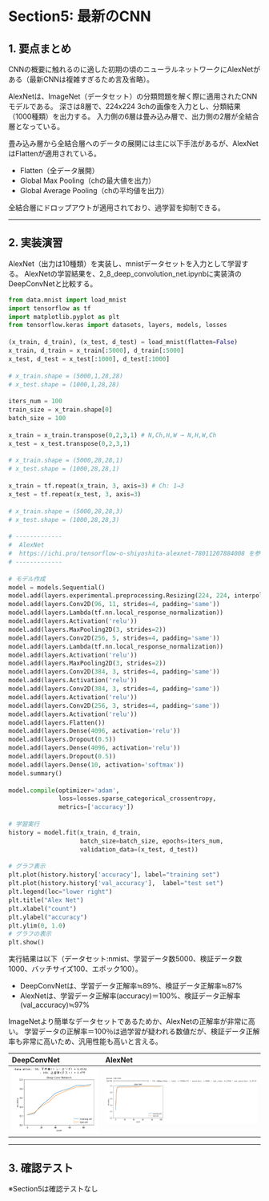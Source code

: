 # Section5: 最新のCNN

## 1. 要点まとめ

CNNの概要に触れるのに適した初期の頃のニューラルネットワークにAlexNetがある（最新CNNは複雑すぎるため言及省略）。

AlexNetは、ImageNet（データセット）の分類問題を解く際に適用されたCNNモデルである。
深さは8層で、224x224 3chの画像を入力とし、分類結果（1000種類）を出力する。
入力側の6層は畳み込み層で、出力側の2層が全結合層となっている。

畳み込み層から全結合層へのデータの展開には主に以下手法があるが、AlexNetはFlattenが適用されている。
- Flatten（全データ展開）
- Global Max Pooling（chの最大値を出力）
- Global Average Pooling（chの平均値を出力）

全結合層にドロップアウトが適用されており、過学習を抑制できる。


<div style="page-break-before:always"></div>

-----
## 2. 実装演習

AlexNet（出力は10種類）を実装し、mnistデータセットを入力として学習する。
AlexNetの学習結果を、2_8_deep_convolution_net.ipynbに実装済のDeepConvNetと比較する。

``` python
from data.mnist import load_mnist
import tensorflow as tf
import matplotlib.pyplot as plt
from tensorflow.keras import datasets, layers, models, losses

(x_train, d_train), (x_test, d_test) = load_mnist(flatten=False)
x_train, d_train = x_train[:5000], d_train[:5000]
x_test, d_test = x_test[:1000], d_test[:1000]

# x_train.shape = (5000,1,28,28)
# x_test.shape = (1000,1,28,28)

iters_num = 100
train_size = x_train.shape[0]
batch_size = 100

x_train = x_train.transpose(0,2,3,1) # N,Ch,H,W → N,H,W,Ch
x_test = x_test.transpose(0,2,3,1)

# x_train.shape = (5000,28,28,1)
# x_test.shape = (1000,28,28,1)

x_train = tf.repeat(x_train, 3, axis=3) # Ch: 1→3
x_test = tf.repeat(x_test, 3, axis=3)

# x_train.shape = (5000,28,28,3)
# x_test.shape = (1000,28,28,3)

# -------------
#  AlexNet
#  https://ichi.pro/tensorflow-o-shiyoshita-alexnet-78011207884008 を参照 
# -------------

# モデル作成
model = models.Sequential()
model.add(layers.experimental.preprocessing.Resizing(224, 224, interpolation="bilinear", input_shape=x_train.shape[1:]))
model.add(layers.Conv2D(96, 11, strides=4, padding='same'))
model.add(layers.Lambda(tf.nn.local_response_normalization))
model.add(layers.Activation('relu'))
model.add(layers.MaxPooling2D(3, strides=2))
model.add(layers.Conv2D(256, 5, strides=4, padding='same'))
model.add(layers.Lambda(tf.nn.local_response_normalization))
model.add(layers.Activation('relu'))
model.add(layers.MaxPooling2D(3, strides=2))
model.add(layers.Conv2D(384, 3, strides=4, padding='same'))
model.add(layers.Activation('relu'))
model.add(layers.Conv2D(384, 3, strides=4, padding='same'))
model.add(layers.Activation('relu'))
model.add(layers.Conv2D(256, 3, strides=4, padding='same'))
model.add(layers.Activation('relu'))
model.add(layers.Flatten())
model.add(layers.Dense(4096, activation='relu'))
model.add(layers.Dropout(0.5))
model.add(layers.Dense(4096, activation='relu'))
model.add(layers.Dropout(0.5))
model.add(layers.Dense(10, activation='softmax'))
model.summary()

model.compile(optimizer='adam', 
              loss=losses.sparse_categorical_crossentropy, 
              metrics=['accuracy'])

# 学習実行
history = model.fit(x_train, d_train, 
                    batch_size=batch_size, epochs=iters_num, 
                    validation_data=(x_test, d_test))

# グラフ表示
plt.plot(history.history['accuracy'], label="training set")
plt.plot(history.history['val_accuracy'],  label="test set")
plt.legend(loc="lower right")
plt.title("Alex Net")
plt.xlabel("count")
plt.ylabel("accuracy")
plt.ylim(0, 1.0)
# グラフの表示
plt.show()
``` 

<div style="page-break-before:always"></div>

実行結果は以下（データセット:nmist、学習データ数5000、検証データ数1000、バッチサイズ100、エポック100）。
- DeepConvNetは、学習データ正解率≒89%、検証データ正解率≒87%
- AlexNetは、学習データ正解率(accuracy)＝100%、検証データ正解率(val_accuracy)≒97%

ImageNetより簡単なデータセットであるためか、AlexNetの正解率が非常に高い。
学習データの正解率＝100％は過学習が疑われる数値だが、検証データ正解率も非常に高いため、汎用性能も高いと言える。


| DeepConvNet | AlexNet |
|:-----|:-----|
| <img src="section5_fig_kadai_result_DeepCNN.png" width="100%" /> | <img src="section5_fig_kadai_result_AlexNet.png" width="100%" /> |



<div style="page-break-before:always"></div>

-----
## 3. 確認テスト


※Section5は確認テストなし




